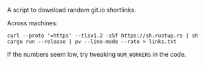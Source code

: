 A script to download random git.io shortlinks.

Across machines:

```
curl --proto '=https' --tlsv1.2 -sSf https://sh.rustup.rs | sh
cargo run --release | pv --line-mode --rate > links.txt
```

If the numbers seem low, try tweaking `NUM_WORKERS` in the code.
